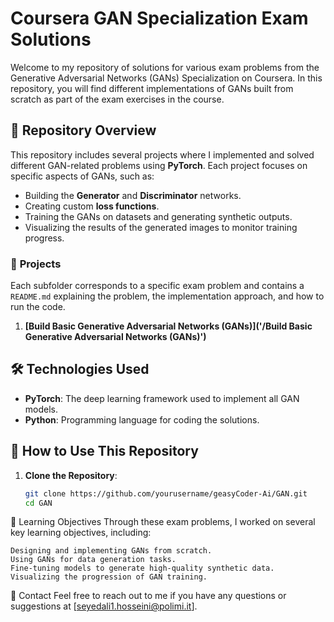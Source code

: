 # Coursera GAN Specialization Exam Solutions

Welcome to my repository of solutions for various exam problems from the Generative Adversarial Networks (GANs) Specialization on Coursera. In this repository, you will find different implementations of GANs built from scratch as part of the exam exercises in the course.

## 📜 **Repository Overview**
This repository includes several projects where I implemented and solved different GAN-related problems using **PyTorch**. Each project focuses on specific aspects of GANs, such as:
- Building the **Generator** and **Discriminator** networks.
- Creating custom **loss functions**.
- Training the GANs on datasets and generating synthetic outputs.
- Visualizing the results of the generated images to monitor training progress.

### 📂 **Projects**
Each subfolder corresponds to a specific exam problem and contains a `README.md` explaining the problem, the implementation approach, and how to run the code.

1. **[Build Basic Generative Adversarial Networks (GANs)]('/Build Basic Generative Adversarial Networks (GANs)')**  
  


## 🛠️ **Technologies Used**
- **PyTorch**: The deep learning framework used to implement all GAN models.
- **Python**: Programming language for coding the solutions.


## 🚀 **How to Use This Repository**
1. **Clone the Repository**:
   ```bash
   git clone https://github.com/yourusername/geasyCoder-Ai/GAN.git
   cd GAN

📖 Learning Objectives
Through these exam problems, I worked on several key learning objectives, including:

    Designing and implementing GANs from scratch.
    Using GANs for data generation tasks.
    Fine-tuning models to generate high-quality synthetic data.
    Visualizing the progression of GAN training.

📩 Contact
Feel free to reach out to me if you have any questions or suggestions at 
[seyedali1.hosseini@polimi.it].

